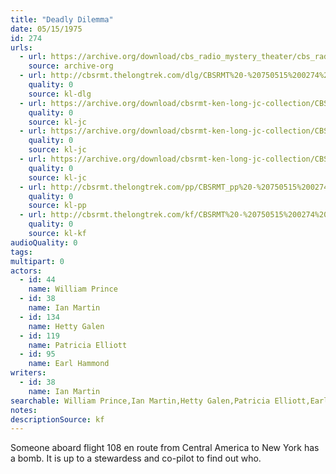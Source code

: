 ```yaml
---
title: "Deadly Dilemma"
date: 05/15/1975
id: 274
urls: 
  - url: https://archive.org/download/cbs_radio_mystery_theater/cbs_radio_mystery_theater-0251-0300.zip/cbs_radio_mystery_theater-0251-0300%2Fcbsrmt_0274_deadly_dilemma.mp3
    source: archive-org
  - url: http://cbsrmt.thelongtrek.com/dlg/CBSRMT%20-%20750515%200274%20Deadly%20Dilemma.mp3
    quality: 0
    source: kl-dlg
  - url: https://archive.org/download/cbsrmt-ken-long-jc-collection/CBSRMT - 750515 0274 Deadly Dilemma vbr bm2 -outro_jc.mp3
    quality: 0
    source: kl-jc
  - url: https://archive.org/download/cbsrmt-ken-long-jc-collection/CBSRMT - 750515 0274 Deadly Dilemma vbr kb_jc.mp3
    quality: 0
    source: kl-jc
  - url: https://archive.org/download/cbsrmt-ken-long-jc-collection/CBSRMT - 750515 0274 Deadly Dilemma vbr oz_jc.mp3
    quality: 0
    source: kl-jc
  - url: http://cbsrmt.thelongtrek.com/pp/CBSRMT_pp%20-%20750515%200274%20Deadly%20Dilemma.mp3
    quality: 0
    source: kl-pp
  - url: http://cbsrmt.thelongtrek.com/kf/CBSRMT%20-%20750515%200274%20Deadly%20Dilemma_kf.mp3
    quality: 0
    source: kl-kf
audioQuality: 0
tags: 
multipart: 0
actors:  
  - id: 44
    name: William Prince  
  - id: 38
    name: Ian Martin  
  - id: 134
    name: Hetty Galen  
  - id: 119
    name: Patricia Elliott  
  - id: 95
    name: Earl Hammond
writers:  
  - id: 38
    name: Ian Martin
searchable: William Prince,Ian Martin,Hetty Galen,Patricia Elliott,Earl Hammond Ian Martin
notes: 
descriptionSource: kf
---
```

Someone aboard flight 108 en route from Central America to New York has a bomb. It is up to a stewardess and co-pilot to find out who.